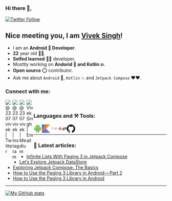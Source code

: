 ### Hi there 👋, 
[![Twitter Follow](https://img.shields.io/twitter/follow/2307vivek?color=1DA1F2&label=Follow%20me&logo=Twitter&style=for-the-badge)](https://twitter.com/intent/follow?screen_name=2307vivek)

## Nice meeting you, I am [Vivek Singh][twitter]!
- I am an **Android 📳 Developer**.
- **22** year old 💂‍♂️.
- **Selfed learned** 👨‍🎓 developer.
- Mosttly working on **Andorid 📱 and Kotlin 💥**.
- **Open source** ⭕ contributor.
- Ask me about `Android` 📱, `Kotlin` 💥 and `Jetpack Compose` ♥❤.

### Connect with me:
[<img align="left" alt="@2307vivek | Twitter" width="22px" src="https://cdn.jsdelivr.net/npm/simple-icons@v3/icons/twitter.svg" />][twitter]
[<img align="left" alt="@2307vivek | Instagram" width="22px" src="https://cdn.jsdelivr.net/npm/simple-icons@v3/icons/instagram.svg" />][instagram]
[<img align="left" alt="@2307vivek | Medium" width="22px" src="https://cdn.jsdelivr.net/npm/simple-icons@v3/icons/medium.svg" />][medium]
[<img align="left" alt="Vivek Singh | Email" width="22px" src="https://cdn.jsdelivr.net/npm/simple-icons@v3/icons/gmail.svg" />][email]

<br>

### Languages and ⚒ Tools:
<img align="left" alt="Android" width="26px" src="https://raw.githubusercontent.com/github/explore/80688e429a7d4ef2fca1e82350fe8e3517d3494d/topics/android/android.png" />
<img align="left" alt="Kotlin" width="26px" src="https://raw.githubusercontent.com/github/explore/e94815998e4e0713912fed477a1f346ec04c3da2/topics/kotlin/kotlin.png" />
<img align="left" alt="Java" width="26px" src="https://raw.githubusercontent.com/github/explore/80688e429a7d4ef2fca1e82350fe8e3517d3494d/topics/java/java.png" />
<img align="left" alt="Git" width="26px" src="https://raw.githubusercontent.com/github/explore/80688e429a7d4ef2fca1e82350fe8e3517d3494d/topics/git/git.png" />
<img align="left" alt="GitHub" width="26px" src="https://raw.githubusercontent.com/github/explore/78df643247d429f6cc873026c0622819ad797942/topics/github/github.png" />

<br />

---

### 📕 Latest articles:
<!-- BLOG-POST-LIST:START -->
- [Infinite Lists With Paging 3 in Jetpack Compose](https://proandroiddev.com/infinite-lists-with-paging-3-in-jetpack-compose-b095533aefe6?source=rss-ef2159d9abdc------2)
- [Let’s Explore Jetpack DataStore](https://proandroiddev.com/lets-explore-jetpack-datastore-in-android-621f3564b57?source=rss-ef2159d9abdc------2)
- [Exploring Jetpack Compose: The Basics](https://blog.devgenius.io/exploring-jetpack-compose-the-basics-cfb27264e6c6?source=rss-ef2159d9abdc------2)
- [How to Use the Paging 3 Library in Android — Part 2](https://proandroiddev.com/how-to-use-the-paging-3-library-in-android-part-2-e2011070a37d?source=rss-ef2159d9abdc------2)
- [How to Use the Paging 3 Library in Android](https://proandroiddev.com/how-to-use-the-paging-3-library-in-android-5d128bb5b1d8?source=rss-ef2159d9abdc------2)
<!-- BLOG-POST-LIST:END -->

---

[![My GitHub stats](https://github-readme-stats.vercel.app/api?username=2307vivek&count_private=true)](https://github.com/2307vivek)

[twitter]: https://twitter.com/2307vivek
[instagram]: https://www.instagram.com/2307vivek/
[email]: mailto:2307vivek@gmail.com
[medium]: https://medium.com/@2307vivek

